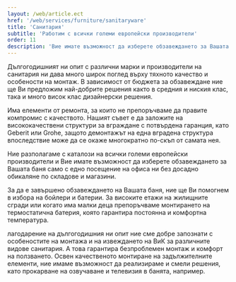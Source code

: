 ```yaml
---
layout: /web/article.ect
href: '/web/services/furniture/sanitaryware'
title: 'Санитария'
subtitle: 'Работим с всички големи европейски производители'
order: 11
description: 'Вие имате възможност да изберете обзавеждането за Вашата баня от каталози на всички големи европейски производители.'
---
```

Дългогодишният ни опит с различни марки и производители на санитария ни дава много широк поглед върху тяхното качество и особености на монтаж. В зависимост от бюджета за обзавеждане ние ще Ви предложим най-добрите решения както в средния и ниския клас, така и много висок клас дизайнерски решения.

Има елементи от ремонта, за които не препоръчваме да правите компромис с качеството. Нашият съвет е да заложите на висококачествени структури за вграждане с потвърдена гаранция, като Geberit или Grohe, защото демонтажът на една вградена структура впоследствие може да се окаже многократно по-скъп от самата нея.

Ние разполагаме с каталози на всички големи европейски производители и Вие имате възможност да изберете обзавеждането за Вашата баня само с едно посещение на офиса ни без досадно обикаляне по складове и магазини. 

За да е завършено обзавеждането на Вашата баня, ние ще Ви помогнем в избора на бойлери и батерии. За високите етажи на жилищните сгради или когато има малки деца препоръчваме монтирането на термостатична батерия, която гарантира постоянна и комфортна температура.

лагодарение на дългогодишния ни опит ние сме добре запознати с особеностите на монтажа и на извеждането на ВиК за различните видове санитария. А това гарантира безпроблемен монтаж и комфорт на ползването. Освен качественото монтиране на задължителните елементи, ние имаме възможност да реализираме и смели решения, като прокарване на озвучаване и телевизия в банята, например. 